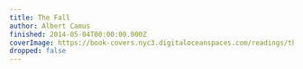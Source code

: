 ```yaml
---
title: The Fall
author: Albert Camus
finished: 2014-05-04T00:00:00.000Z
coverImage: https://book-covers.nyc3.digitaloceanspaces.com/readings/the-fall-01.jpg
dropped: false
---
```


